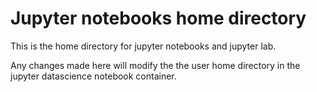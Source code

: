 # Jupyter notebooks home directory
This is the home directory for jupyter notebooks and jupyter lab.

Any changes made here will modify the the user home directory in the jupyter datascience notebook container.    